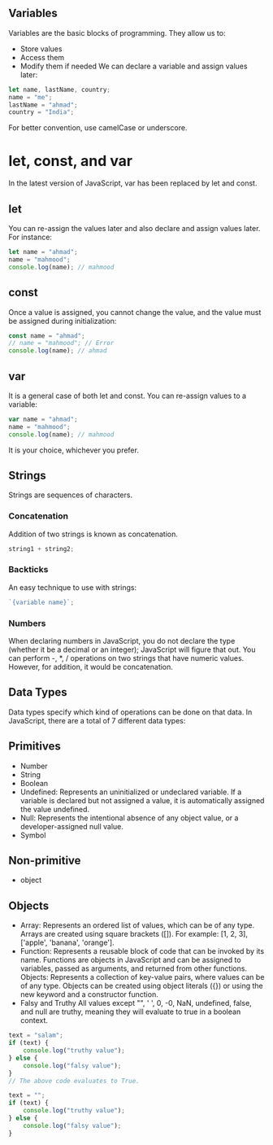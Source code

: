 ## Variables

Variables are the basic blocks of programming. They allow us to:

- Store values
- Access them
- Modify them if needed
  We can declare a variable and assign values later:

```js
let name, lastName, country;
name = "me";
lastName = "ahmad";
country = "India";
```

For better convention, use camelCase or underscore.

# let, const, and var

In the latest version of JavaScript, var has been replaced by let and const.

## let

You can re-assign the values later and also declare and assign values later. For instance:

```js
let name = "ahmad";
name = "mahmood";
console.log(name); // mahmood
```

## const

Once a value is assigned, you cannot change the value, and the value must be assigned during initialization:

```js
const name = "ahmad";
// name = "mahmood"; // Error
console.log(name); // ahmad
```

## var

It is a general case of both let and const. You can re-assign values to a variable:

```js
var name = "ahmad";
name = "mahmood";
console.log(name); // mahmood
```

It is your choice, whichever you prefer.

## Strings

Strings are sequences of characters.

### Concatenation

Addition of two strings is known as concatenation.

```js
string1 + string2;
```

### Backticks

An easy technique to use with strings:

```js
`{variable name}`;
```

### Numbers

When declaring numbers in JavaScript, you do not declare the type (whether it be a decimal or an integer); JavaScript will figure that out. You can perform -, \*, / operations on two strings that have numeric values. However, for addition, it would be concatenation.

## Data Types

Data types specify which kind of operations can be done on that data. In JavaScript, there are a total of 7 different data types:

## Primitives

- Number
- String
- Boolean
- Undefined: Represents an uninitialized or undeclared variable. If a variable is declared but not assigned a value, it is automatically assigned the value undefined.
- Null: Represents the intentional absence of any object value, or a developer-assigned null value.
- Symbol

## Non-primitive

- object

## Objects

- Array: Represents an ordered list of values, which can be of any type. Arrays are created using square brackets ([]). For example: [1, 2, 3], ['apple', 'banana', 'orange'].
- Function: Represents a reusable block of code that can be invoked by its name. Functions are objects in JavaScript and can be assigned to variables, passed as arguments, and returned from other functions.
  Objects: Represents a collection of key-value pairs, where values can be of any type. Objects can be created using object literals ({}) or using the new keyword and a constructor function.
- Falsy and Truthy
  All values except "", ' ', 0, -0, NaN, undefined, false, and null are truthy, meaning they will evaluate to true in a boolean context.

```js
text = "salam";
if (text) {
	console.log("truthy value");
} else {
	console.log("falsy value");
}
// The above code evaluates to True.
```

```js
text = "";
if (text) {
	console.log("truthy value");
} else {
	console.log("falsy value");
}
```
